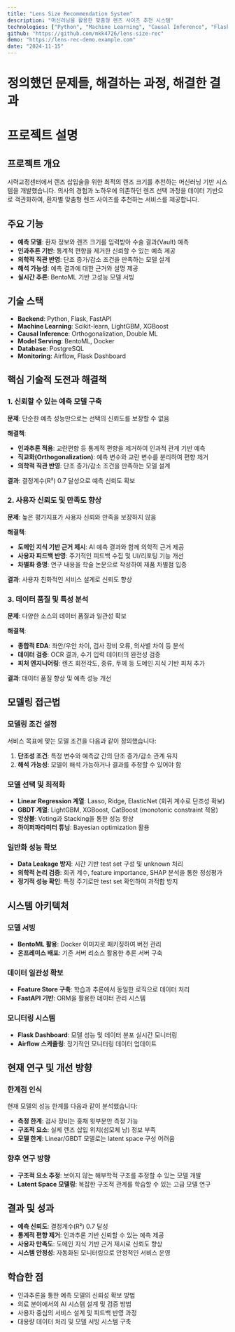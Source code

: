 ```yaml
---
title: "Lens Size Recommendation System"
description: "머신러닝을 활용한 맞춤형 렌즈 사이즈 추천 시스템"
technologies: ["Python", "Machine Learning", "Causal Inference", "Flask", "BentoML"]
github: "https://github.com/mkk4726/lens-size-rec"
demo: "https://lens-rec-demo.example.com"
date: "2024-11-15"
---
```


# 정의했던 문제들, 해결하는 과정, 해결한 결과










# 프로젝트 설명

## 프로젝트 개요
시력교정센터에서 렌즈 삽입술을 위한 최적의 렌즈 크기를 추천하는 머신러닝 기반 시스템을 개발했습니다. 의사의 경험과 노하우에 의존하던 렌즈 선택 과정을 데이터 기반으로 객관화하여, 환자별 맞춤형 렌즈 사이즈를 추천하는 서비스를 제공합니다.

## 주요 기능
- **예측 모델**: 환자 정보와 렌즈 크기를 입력받아 수술 결과(Vault) 예측
- **인과추론 기반**: 통계적 편향을 제거한 신뢰할 수 있는 예측 제공
- **의학적 직관 반영**: 단조 증가/감소 조건을 만족하는 모델 설계
- **해석 가능성**: 예측 결과에 대한 근거와 설명 제공
- **실시간 추론**: BentoML 기반 고성능 모델 서빙

## 기술 스택
- **Backend**: Python, Flask, FastAPI
- **Machine Learning**: Scikit-learn, LightGBM, XGBoost
- **Causal Inference**: Orthogonalization, Double ML
- **Model Serving**: BentoML, Docker
- **Database**: PostgreSQL
- **Monitoring**: Airflow, Flask Dashboard

## 핵심 기술적 도전과 해결책

### 1. 신뢰할 수 있는 예측 모델 구축
**문제**: 단순한 예측 성능만으로는 선택의 신뢰도를 보장할 수 없음

**해결책**:
- **인과추론 적용**: 교란편향 등 통계적 편향을 제거하여 인과적 관계 기반 예측
- **직교화(Orthogonalization)**: 예측 변수와 교란 변수를 분리하여 편향 제거
- **의학적 직관 반영**: 단조 증가/감소 조건을 만족하는 모델 설계

**결과**: 결정계수(R²) 0.7 달성으로 예측 신뢰도 확보

### 2. 사용자 신뢰도 및 만족도 향상
**문제**: 높은 평가지표가 사용자 신뢰와 만족을 보장하지 않음

**해결책**:
- **도메인 지식 기반 근거 제시**: AI 예측 결과와 함께 의학적 근거 제공
- **사용자 피드백 반영**: 주기적인 피드백 수집 및 UI/리포팅 기능 개선
- **차별화 증명**: 연구 내용을 학술 논문으로 작성하여 제품 차별점 입증

**결과**: 사용자 친화적인 서비스 설계로 신뢰도 향상

### 3. 데이터 품질 및 특성 분석
**문제**: 다양한 소스의 데이터 품질과 일관성 확보

**해결책**:
- **종합적 EDA**: 좌안/우안 차이, 검사 장비 오류, 의사별 차이 등 분석
- **데이터 검증**: OCR 결과, 수기 입력 데이터의 완전성 검증
- **피처 엔지니어링**: 렌즈 회전각도, 종류, 두께 등 도메인 지식 기반 피처 추가

**결과**: 데이터 품질 향상 및 예측 성능 개선

## 모델링 접근법

### 모델링 조건 설정
서비스 목표에 맞는 모델 조건을 다음과 같이 정의했습니다:
1. **단조성 조건**: 특정 변수와 예측값 간의 단조 증가/감소 관계 유지
2. **해석 가능성**: 모델이 해석 가능하거나 결과를 추정할 수 있어야 함

### 모델 선택 및 최적화
- **Linear Regression 계열**: Lasso, Ridge, ElasticNet (회귀 계수로 단조성 확보)
- **GBDT 계열**: LightGBM, XGBoost, CatBoost (monotonic constraint 적용)
- **앙상블**: Voting과 Stacking을 통한 성능 향상
- **하이퍼파라미터 튜닝**: Bayesian optimization 활용

### 일반화 성능 확보
- **Data Leakage 방지**: 시간 기반 test set 구성 및 unknown 처리
- **의학적 논리 검증**: 회귀 계수, feature importance, SHAP 분석을 통한 정성평가
- **정기적 성능 확인**: 특정 주기로만 test set 확인하여 과적합 방지

## 시스템 아키텍처

### 모델 서빙
- **BentoML 활용**: Docker 이미지로 패키징하여 버전 관리
- **온프레미스 배포**: 기존 서버 리소스 활용한 추론 서버 구축

### 데이터 일관성 확보
- **Feature Store 구축**: 학습과 추론에서 동일한 로직으로 데이터 처리
- **FastAPI 기반**: ORM을 활용한 데이터 관리 시스템

### 모니터링 시스템
- **Flask Dashboard**: 모델 성능 및 데이터 분포 실시간 모니터링
- **Airflow 스케줄링**: 정기적인 모니터링 데이터 업데이트

## 현재 연구 및 개선 방향

### 한계점 인식
현재 모델의 성능 한계를 다음과 같이 분석했습니다:
- **측정 한계**: 검사 장비는 홍채 윗부분만 측정 가능
- **구조적 요소**: 실제 렌즈 삽입 위치(섬모체 낭) 정보 부족
- **모델 한계**: Linear/GBDT 모델로는 latent space 구성 어려움

### 향후 연구 방향
- **구조적 요소 추정**: 보이지 않는 해부학적 구조를 추정할 수 있는 모델 개발
- **Latent Space 모델링**: 복잡한 구조적 관계를 학습할 수 있는 고급 모델 연구

## 결과 및 성과
- **예측 신뢰도**: 결정계수(R²) 0.7 달성
- **통계적 편향 제거**: 인과추론 기반 신뢰할 수 있는 예측 제공
- **사용자 만족도**: 도메인 지식 기반 근거 제시로 신뢰도 향상
- **시스템 안정성**: 자동화된 모니터링으로 안정적인 서비스 운영

## 학습한 점
- 인과추론을 통한 예측 모델의 신뢰성 확보 방법
- 의료 분야에서의 AI 시스템 설계 및 검증 방법
- 사용자 중심의 서비스 설계 및 피드백 반영 과정
- 대용량 데이터 처리 및 모델 서빙 시스템 구축